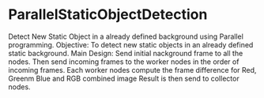 # ParallelStaticObjectDetection
Detect New Static Object in a already defined background using Parallel programming.
Objective: To detect new static objects in an already defined static background.
Main Design:
Send initial nackground frame to all the nodes.
Then send incoming frames to the worker nodes in the order of incoming frames.
Each worker nodes compute the frame difference for Red, Greenm Blue and RGB combined image
Result is then send to collector nodes.
